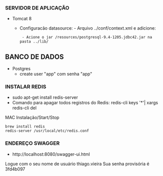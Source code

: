 ### SERVIDOR DE APLICAÇÃO ###
- Tomcat 8
    - Configuracão datasource:
          - Arquivo ../conf/context.xml  e adicione:
              <Resource name="jdbc/PostgresDS" 
                      global="jdbc/PostgresDS" 
                      auth="Container"
                      type="javax.sql.DataSource" 
                      driverClassName="org.postgresql.Driver" 
                      url="jdbc:postgresql://localhost:5432/posdes01" 
                      username="app" 
                      password="app"   
                      maxIdle="20" 
                      minIdle="5" /> 
                      
           - Acione o jar /resources/postgresql-9.4-1205.jdbc42.jar na pasta ../lib/
        
## BANCO DE DADOS ###
- Postgres
    - create user "app" com senha "app"
    
### INSTALAR REDIS ###

- sudo apt-get install redis-server
- Comando para apagar todos registros do Redis: redis-cli keys '*'| xargs redis-cli del

MAC Instalação/Start/Stop

    brew install redis
    redis-server /usr/local/etc/redis.conf

### ENDEREÇO SWAGGER ###
- http://localhost:8080/swagger-ui.html

Logue com o seu nome de usuário thiago.vieira
Sua senha provisória é 3fd4b097
